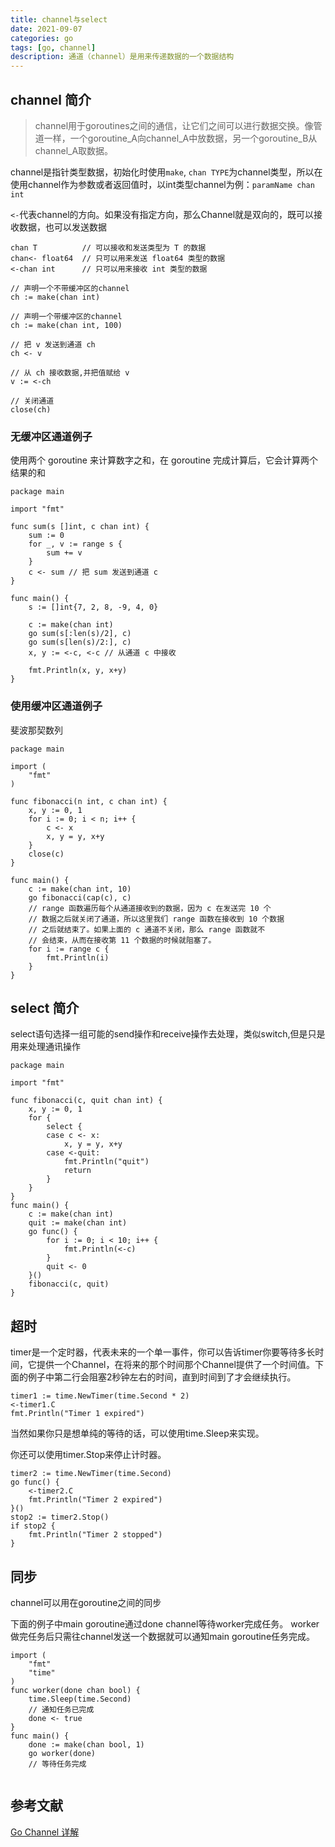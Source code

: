 ```yaml
---
title: channel与select
date: 2021-09-07
categories: go
tags: [go, channel]
description: 通道（channel）是用来传递数据的一个数据结构
---
```


## channel 简介
>channel用于goroutines之间的通信，让它们之间可以进行数据交换。像管道一样，一个goroutine_A向channel_A中放数据，另一个goroutine_B从channel_A取数据。

channel是指针类型数据，初始化时使用`make`, `chan TYPE`为channel类型，所以在使用channel作为参数或者返回值时，以int类型channel为例：`paramName chan int`

`<-`代表channel的方向。如果没有指定方向，那么Channel就是双向的，既可以接收数据，也可以发送数据

```golang
chan T          // 可以接收和发送类型为 T 的数据
chan<- float64  // 只可以用来发送 float64 类型的数据
<-chan int      // 只可以用来接收 int 类型的数据

// 声明一个不带缓冲区的channel
ch := make(chan int) 

// 声明一个带缓冲区的channel
ch := make(chan int, 100)

// 把 v 发送到通道 ch
ch <- v    

// 从 ch 接收数据,并把值赋给 v
v := <-ch 

// 关闭通道
close(ch)
```


### 无缓冲区通道例子

使用两个 goroutine 来计算数字之和，在 goroutine 完成计算后，它会计算两个结果的和
```golang
package main

import "fmt"

func sum(s []int, c chan int) {
	sum := 0
	for _, v := range s {
		sum += v
	}
	c <- sum // 把 sum 发送到通道 c
}

func main() {
	s := []int{7, 2, 8, -9, 4, 0}

	c := make(chan int)
	go sum(s[:len(s)/2], c)
	go sum(s[len(s)/2:], c)
	x, y := <-c, <-c // 从通道 c 中接收

	fmt.Println(x, y, x+y)
}

```


### 使用缓冲区通道例子

斐波那契数列
```golang
package main

import (
	"fmt"
)

func fibonacci(n int, c chan int) {
	x, y := 0, 1
	for i := 0; i < n; i++ {
		c <- x
		x, y = y, x+y
	}
	close(c)
}

func main() {
	c := make(chan int, 10)
	go fibonacci(cap(c), c)
	// range 函数遍历每个从通道接收到的数据，因为 c 在发送完 10 个
	// 数据之后就关闭了通道，所以这里我们 range 函数在接收到 10 个数据
	// 之后就结束了。如果上面的 c 通道不关闭，那么 range 函数就不
	// 会结束，从而在接收第 11 个数据的时候就阻塞了。
	for i := range c {
		fmt.Println(i)
	}
}
```

## select 简介

select语句选择一组可能的send操作和receive操作去处理，类似switch,但是只是用来处理通讯操作

```golang
package main

import "fmt"

func fibonacci(c, quit chan int) {
	x, y := 0, 1
	for {
		select {
		case c <- x:
			x, y = y, x+y
		case <-quit:
			fmt.Println("quit")
			return
		}
	}
}
func main() {
	c := make(chan int)
	quit := make(chan int)
	go func() {
		for i := 0; i < 10; i++ {
			fmt.Println(<-c)
		}
		quit <- 0
	}()
	fibonacci(c, quit)
}
```

## 超时
timer是一个定时器，代表未来的一个单一事件，你可以告诉timer你要等待多长时间，它提供一个Channel，在将来的那个时间那个Channel提供了一个时间值。下面的例子中第二行会阻塞2秒钟左右的时间，直到时间到了才会继续执行。
```golang
timer1 := time.NewTimer(time.Second * 2)
<-timer1.C
fmt.Println("Timer 1 expired")
```
当然如果你只是想单纯的等待的话，可以使用time.Sleep来实现。

你还可以使用timer.Stop来停止计时器。
```golang
timer2 := time.NewTimer(time.Second)
go func() {
    <-timer2.C
    fmt.Println("Timer 2 expired")
}()
stop2 := timer2.Stop()
if stop2 {
    fmt.Println("Timer 2 stopped")
}
```
## 同步 
channel可以用在goroutine之间的同步

下面的例子中main goroutine通过done channel等待worker完成任务。 worker做完任务后只需往channel发送一个数据就可以通知main goroutine任务完成。
```golang
import (
    "fmt"
    "time"
)
func worker(done chan bool) {
    time.Sleep(time.Second)
    // 通知任务已完成
    done <- true
}
func main() {
    done := make(chan bool, 1)
    go worker(done)
    // 等待任务完成
    
```

## 参考文献
[Go Channel 详解](https://www.runoob.com/w3cnote/go-channel-intro.html)  
